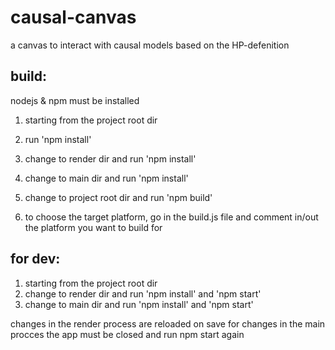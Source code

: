 # causal-canvas

a canvas to interact with causal models based on the HP-defenition

## build:

nodejs & npm must be installed

1) starting from the project root dir
2) run 'npm install'
3) change to render dir and run 'npm install'
4) change to main dir and run 'npm install'
5) change to project root dir and run 'npm build'

6) to choose the target platform, go in the build.js file and comment in/out the platform you want to build for

## for dev:

1) starting from the project root dir
2) change to render dir and run 'npm install' and 'npm start'
3) change to main dir and run 'npm install' and 'npm start'

changes in the render process are reloaded on save
for changes in the main procces the app must be closed and run npm start again